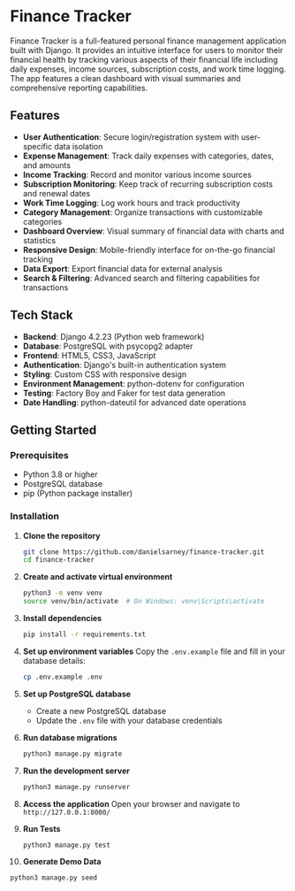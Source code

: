# Finance Tracker

Finance Tracker is a full-featured personal finance management application built with Django. It provides an intuitive interface for users to monitor their financial health by tracking various aspects of their financial life including daily expenses, income sources, subscription costs, and work time logging. The app features a clean dashboard with visual summaries and comprehensive reporting capabilities.

## Features

- **User Authentication**: Secure login/registration system with user-specific data isolation
- **Expense Management**: Track daily expenses with categories, dates, and amounts
- **Income Tracking**: Record and monitor various income sources
- **Subscription Monitoring**: Keep track of recurring subscription costs and renewal dates
- **Work Time Logging**: Log work hours and track productivity
- **Category Management**: Organize transactions with customizable categories
- **Dashboard Overview**: Visual summary of financial data with charts and statistics
- **Responsive Design**: Mobile-friendly interface for on-the-go financial tracking
- **Data Export**: Export financial data for external analysis
- **Search & Filtering**: Advanced search and filtering capabilities for transactions

## Tech Stack

- **Backend**: Django 4.2.23 (Python web framework)
- **Database**: PostgreSQL with psycopg2 adapter
- **Frontend**: HTML5, CSS3, JavaScript
- **Authentication**: Django's built-in authentication system
- **Styling**: Custom CSS with responsive design
- **Environment Management**: python-dotenv for configuration
- **Testing**: Factory Boy and Faker for test data generation
- **Date Handling**: python-dateutil for advanced date operations

## Getting Started

### Prerequisites

- Python 3.8 or higher
- PostgreSQL database
- pip (Python package installer)

### Installation

1. **Clone the repository**
   ```bash
   git clone https://github.com/danielsarney/finance-tracker.git
   cd finance-tracker
   ```

2. **Create and activate virtual environment**
   ```bash
   python3 -m venv venv
   source venv/bin/activate  # On Windows: venv\Scripts\activate
   ```

3. **Install dependencies**
   ```bash
   pip install -r requirements.txt
   ```

4. **Set up environment variables**
   Copy the `.env.example` file and fill in your database details:
   ```bash
   cp .env.example .env
   ```

5. **Set up PostgreSQL database**
   - Create a new PostgreSQL database
   - Update the `.env` file with your database credentials

6. **Run database migrations**
   ```bash
   python3 manage.py migrate
   ```

7. **Run the development server**
   ```bash
   python3 manage.py runserver
   ```

8. **Access the application**
   Open your browser and navigate to `http://127.0.0.1:8000/`

9. **Run Tests**
   ```
   python3 manage.py test
   ```

10. **Generate Demo Data**
   ```
   python3 manage.py seed
   ```